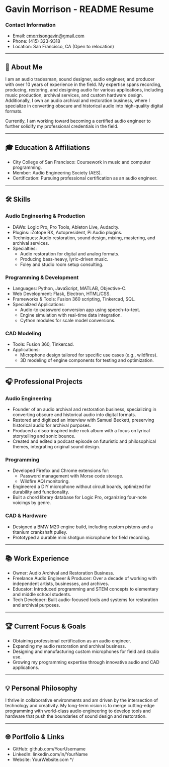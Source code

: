 
# Gavin Morrison - README Resume

### Contact Information
- Email: cmorrisongavin@gmail.com
- Phone: (415) 323-9318
- Location: San Francisco, CA (Open to relocation)

---

## 🚀 About Me
I am an audio tradesman, sound designer, audio engineer, and producer with over 10 years of experience in the field. 
My expertise spans recording, producing, restoring, and designing audio for various applications, including music 
production, archival services, and custom hardware design. Additionally, I own an audio archival and restoration 
business, where I specialize in converting obscure and historical audio into high-quality digital formats.

Currently, I am working toward becoming a certified audio engineer to further solidify my professional credentials 
in the field.

---

## 🎓 Education & Affiliations
- City College of San Francisco: Coursework in music and computer programming.
- Member: Audio Engineering Society (AES).
- Certification: Pursuing professional certification as an audio engineer.

---

## 🛠 Skills

### Audio Engineering & Production
- DAWs: Logic Pro, Pro Tools, Ableton Live, Audacity.
- Plugins: iZotope RX, Autopresident, Pi Audio plugins.
- Techniques: Audio restoration, sound design, mixing, mastering, and archival services.
- Specialties:
  - Audio restoration for digital and analog formats.
  - Producing bass-heavy, lyric-driven music.
  - Foley and studio room setup consulting.

### Programming & Development
- Languages: Python, JavaScript, MATLAB, Objective-C.
- Web Development: Flask, Electron, HTML/CSS.
- Frameworks & Tools: Fusion 360 scripting, Tinkercad, SQL.
- Specialized Applications:
  - Audio-to-password conversion app using speech-to-text.
  - Engine simulation with real-time data integration.
  - Cython modules for scale model conversions.

### CAD Modeling
- Tools: Fusion 360, Tinkercad.
- Applications:
  - Microphone design tailored for specific use cases (e.g., wildfires).
  - 3D modeling of engine components for testing and optimization.

---

## 🎧 Professional Projects

### Audio Engineering
- Founder of an audio archival and restoration business, specializing in converting obscure and historical audio 
  into digital formats.
- Restored and digitized an interview with Samuel Beckett, preserving historical audio for archival purposes.
- Produced a disco-inspired indie rock album with a focus on lyrical storytelling and sonic bounce.
- Created and edited a podcast episode on futuristic and philosophical themes, integrating original sound design.

### Programming
- Developed Firefox and Chrome extensions for:
  - Password management with Morse code storage.
  - Wildfire AQI monitoring.
- Engineered a DIY microphone without circuit boards, optimized for durability and functionality.
- Built a chord library database for Logic Pro, organizing four-note voicings by genre.

### CAD & Hardware
- Designed a BMW M20 engine build, including custom pistons and a titanium crankshaft pulley.
- Prototyped a durable mini shotgun microphone for field recording.

---

## 📚 Work Experience
- Owner: Audio Archival and Restoration Business.
- Freelance Audio Engineer & Producer: Over a decade of working with independent artists, businesses, and archives.
- Educator: Introduced programming and STEM concepts to elementary and middle school students.
- Tech Developer: Built audio-focused tools and systems for restoration and archival purposes.

---

## 🏆 Current Focus & Goals
- Obtaining professional certification as an audio engineer.
- Expanding my audio restoration and archival business.
- Designing and manufacturing custom microphones for field and studio use.
- Growing my programming expertise through innovative audio and CAD applications.

---

## 💡 Personal Philosophy
I thrive in collaborative environments and am driven by the intersection of technology and creativity. My long-term 
vision is to merge cutting-edge programming with world-class audio engineering to develop tools and hardware that 
push the boundaries of sound design and restoration.

---

## 🌐 Portfolio & Links
- GitHub: github.com/YourUsername
- LinkedIn: linkedin.com/in/YourName
- Website: YourWebsite.com
*/
